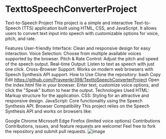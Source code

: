 # TexttoSpeechConverterProject

Text-to-Speech Project
This project is a simple and interactive Text-to-Speech (TTS) application built using HTML, CSS, and JavaScript. It allows users to convert text input into speech with customizable options for voice, pitch, and rate.

Features
User-friendly Interface: Clean and responsive design for easy interaction.
Voice Selection: Choose from multiple available voices supported by the browser.
Pitch & Rate Control: Adjust the pitch and speed of the speech output.
Real-time Output: Listen to text as speech with just one click.
Cross-Browser Support: Works on modern web browsers with Speech Synthesis API support.
How to Use
Clone the repository:
bash
Copy
Edit
https://github.com/Praveenkr398/TexttoSpeechConverterProject
Open the index.html file in your browser.
Enter text, customize voice options, and click the "Speak" button to hear the output.
Technologies Used
HTML: Markup structure for the application.
CSS: Styling for an attractive and responsive design.
JavaScript: Core functionality using the Speech Synthesis API.
Browser Compatibility
This project relies on the Speech Synthesis API and works on browsers like:

Google Chrome
Microsoft Edge
Firefox (limited voice options)
Contributions
Contributions, issues, and feature requests are welcome! Feel free to fork the repository and submit pull requests.
![image](https://github.com/user-attachments/assets/569ddf81-f721-4172-95bc-0a7503f7f61e)
